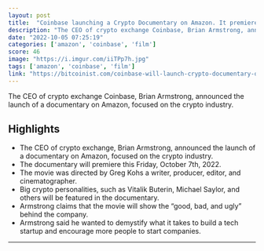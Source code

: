```yaml
---
layout: post
title:  "Coinbase launching a Crypto Documentary on Amazon. It premieres this Friday, October 7th, 2022"
description: "The CEO of crypto exchange Coinbase, Brian Armstrong, announced the launch of a documentary on Amazon, focused on the crypto industry."
date: "2022-10-05 07:25:19"
categories: ['amazon', 'coinbase', 'film']
score: 46
image: "https://i.imgur.com/iiTPp7h.jpg"
tags: ['amazon', 'coinbase', 'film']
link: "https://bitcoinist.com/coinbase-will-launch-crypto-documentary-on-amazon/"
---
```


The CEO of crypto exchange Coinbase, Brian Armstrong, announced the launch of a documentary on Amazon, focused on the crypto industry.

## Highlights

- The CEO of crypto exchange, Brian Armstrong, announced the launch of a documentary on Amazon, focused on the crypto industry.
- The documentary will premiere this Friday, October 7th, 2022.
- The movie was directed by Greg Kohs a writer, producer, editor, and cinematographer.
- Big crypto personalities, such as Vitalik Buterin, Michael Saylor, and others will be featured in the documentary.
- Armstrong claims that the movie will show the “good, bad, and ugly” behind the company.
- Armstrong said he wanted to demystify what it takes to build a tech startup and encourage more people to start companies.

---
